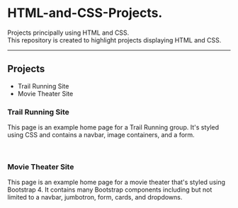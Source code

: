 # HTML-and-CSS-Projects.
Projects principally using HTML and CSS. <br>
This repository is created to highlight projects displaying HTML and CSS.

-----------------------------------------------------------------------------

<h2> Projects </h2>
<ul>
  <li>Trail Running Site</li>
  <li>Movie Theater Site</li>
</ul>

<h3>Trail Running Site</h3>
<p>This page is an example home page for a Trail Running group. It's styled using CSS and contains a navbar, image containers, and a form.</p>
<br>
<h3>Movie Theater Site</h3>
<p>This page is an example home page for a movie theater that's styled using Bootstrap 4. It contains many Bootstrap components including but not limited to a navbar, jumbotron, form, cards, and dropdowns.
